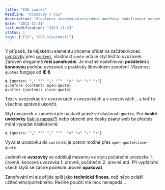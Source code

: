 ```yaml
---
title: "CSS quotes"
headline: "Uvozovky v CSS"
description: "Vlastnost <code>quotes</code> umožňuje nadefinovat uvozovky, které se okolo značky objeví."
date: "2013-11-21"
last_modification: "2013-11-23"
status: 1
tags: ["CSS", "CSS vlastnosti"]
---
```


V případě, že nějakému elementu chceme přidat na začátek/konec [uvozovky](/uvozovky) přes [`content`](/content-attr), vlastnost `quote` určuje styl těchto uvozovek. Zároveň elegantně **řeší zanořování**. Je možné nadefinovat **počáteční** a **koncovou** podobu uvozovek v prakticky libovolném zanoření. Vlastnost `quotes` funguje od **IE 8**.

    q {quotes: "„" "“" "‚" "‘"  "»" "«" "›" "‹"}
    q:before {content: open-quote}
    q:after {content: close-quote}
  
  Text v uvozovkách v uvozovkách v uvozovkách a v uvozovkách… a teď  to
  všechno správně ukončit.

Styl uvozovek v zanoření jde nastavit právě ve vlastnosti `quotes`. Pro **české uvozovky** ([jak je napsat?](/ceska-klavesnice)) nebo obecně pro česky psaný web by předpis mohl vypadat následovně:

```
q {quotes: "„" "“" "‚" "‘"  "»" "«" "›" "‹"}
```

Vyvolat uvozovku do `content`u je potom možné přes `open-quote`/`close-quote`.

Jednotlivé **uvozovky** se oddělují mezerou ve stylu počáteční uvozovka 1. úrovně, koncová uvozovka 1. úrovně, počáteční 2. úrovně atd. Při *vyplácání* všech stylů se začne poslední úroveň **opakovat**.

Zanořování mi ale přijde spíš jako **technická finesa**, než něco zvlášť užitečného/potřebného. Reálné použití mě moc nenapadá…